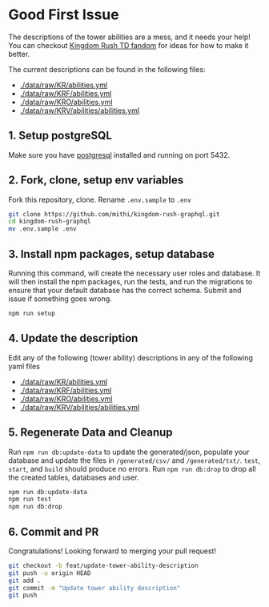 # Good First Issue

The descriptions of the tower abilities are a mess, and it needs your help!
You can checkout [Kingdom Rush TD fandom](https://kingdomrushtd.fandom.com/wiki/Category:Towers)
for ideas for how to make it better.

The current descriptions can be found in the following files:

-   [./data/raw/KR/abilities.yml](./data/raw/KR/abilities.yml)
-   [./data/raw/KRF/abilities.yml](./data/raw/KRF/abilities.yml)
-   [./data/raw/KRO/abilities.yml](./data/raw/KRO/abilities.yml)
-   [./data/raw/KRV/abilities/abilities.yml](./data/raw/KRV/abilities/abilities.yml)

## 1. Setup postgreSQL

Make sure you have [postgresql](https://postgresapp.com/) installed and running on port 5432.

## 2. Fork, clone, setup env variables

Fork this repository, clone. Rename `.env.sample` to `.env`

```bash
git clone https://github.com/mithi/kingdom-rush-graphql.git
cd kingdom-rush-graphql
mv .env.sample .env
```

## 3. Install npm packages, setup database

Running this command, will create the necessary user roles and database.
It will then install the npm packages, run the tests, and
run the migrations to ensure that your default database has the correct schema.
Submit and issue if something goes wrong.

```bash
npm run setup
```

## 4. Update the description

Edit any of the following (tower ability) descriptions in any of the following yaml files

-   [./data/raw/KR/abilities.yml](./data/raw/KR/abilities.yml)
-   [./data/raw/KRF/abilities.yml](./data/raw/KRF/abilities.yml)
-   [./data/raw/KRO/abilities.yml](./data/raw/KRO/abilities.yml)
-   [./data/raw/KRV/abilities/abilities.yml](./data/raw/KRV/abilities/abilities.yml)

## 5. Regenerate Data and Cleanup

Run `npm run db:update-data` to update the generated/json,
populate your database and update the files in `/generated/csv/` and `/generated/txt/`.
`test`, `start`, and `build` should produce no errors.
Run `npm run db:drop` to drop all the created tables, databases and user.

```bash
npm run db:update-data
npm run test
npm run db:drop
```

## 6. Commit and PR

Congratulations! Looking forward to merging your pull request!

```bash
git checkout -b feat/update-tower-ability-description
git push -u origin HEAD
git add .
git commit -m "Update tower ability description"
git push
```
